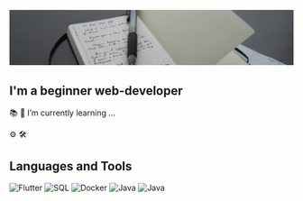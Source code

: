 ![Header](https://github.com/Vacheslav676/Vacheslav676/blob/main/assets/header.jpg)

## I'm a beginner web-developer

📚 🌱 I’m currently learning ...

⚙️ 🛠️
## Languages and Tools
![Flutter](https://img.shields.io/badge/-Flutter-a6fbb6?style=for-the-badge&logo=flutter&logoColor=2b0b81)
![SQL](https://img.shields.io/badge/-SQL-a6fbb6?style=for-the-badge&logo=mysql&logoColor=2b0b81)
![Docker](https://img.shields.io/badge/-Docker-a6fbb6?style=for-the-badge&logo=Docker&logoColor=810b42)
![Java](https://img.shields.io/badge/-Java-a6fbb6?style=for-the-badge&logo=Java&logoColor=810b42)
![Java](https://img.shields.io/badge/-Java-b07219?style=for-the-badge&logo=java&logoColor=ffffff)